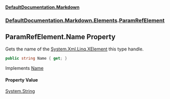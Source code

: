 #### [DefaultDocumentation.Markdown](index.md 'index')
### [DefaultDocumentation.Markdown.Elements](index.md#DefaultDocumentation.Markdown.Elements 'DefaultDocumentation.Markdown.Elements').[ParamRefElement](ParamRefElement.md 'DefaultDocumentation.Markdown.Elements.ParamRefElement')

## ParamRefElement.Name Property

Gets the name of the [System.Xml.Linq.XElement](https://docs.microsoft.com/en-us/dotnet/api/System.Xml.Linq.XElement 'System.Xml.Linq.XElement') this type handle.

```csharp
public string Name { get; }
```

Implements [Name](https://github.com/Doraku/DefaultDocumentation/blob/master/documentation/api/IElement.Name.md 'DefaultDocumentation.Api.IElement.Name')

#### Property Value
[System.String](https://docs.microsoft.com/en-us/dotnet/api/System.String 'System.String')